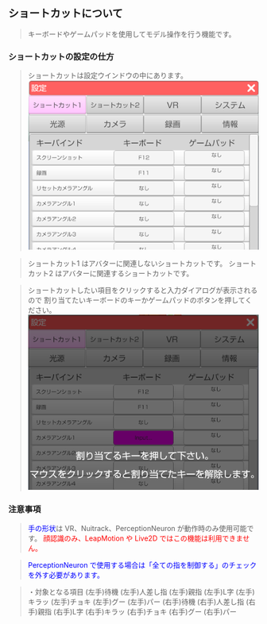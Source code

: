 ## ショートカットについて

>キーボードやゲームパッドを使用してモデル操作を行う機能です。

### ショートカットの設定の仕方

>ショートカットは設定ウインドウの中にあります。
![画像](image/setting_shortcut1.png "ショートカット")

>ショートカット1 はアバターに関連しないショートカットです。
>ショートカット2 はアバターに関連するショートカットです。

>ショートカットしたい項目をクリックすると入力ダイアログが表示されるので
>割り当てたいキーボードのキーかゲームパッドのボタンを押してください。
![画像](image/setting_shortcut2.png "ショートカット")


### 注意事項

><font color="Blue">手の形状</font>は VR、Nuitrack、PerceptionNeuron が動作時のみ使用可能です。
<font color="Red">顔認識のみ、LeapMotion や Live2D ではこの機能は利用できません。</font>

><font color="Blue">PerceptionNeuron で使用する場合は「全ての指を制御する」のチェックを外す必要があります。</font>

>・対象となる項目
>(左手)待機
>(左手)人差し指
>(左手)親指
>(左手)L字
>(左手)キラッ
>(左手)チョキ
>(左手)グー
>(左手)パー
>(右手)待機
>(右手)人差し指
>(右手)親指
>(右手)L字
>(右手)キラッ
>(右手)チョキ
>(右手)グー
>(右手)パー


